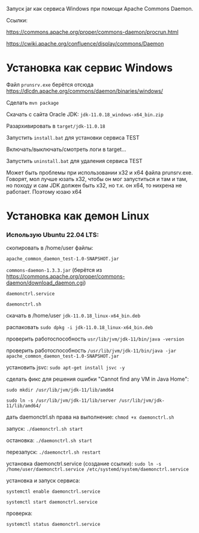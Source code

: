 Запуск jar как сервиса Windows при помощи Apache Commons Daemon.

Ссылки:

https://commons.apache.org/proper/commons-daemon/procrun.html

https://cwiki.apache.org/confluence/display/commons/Daemon


# Установка как сервис Windows

Файл `prunsrv.exe` берётся отсюда https://dlcdn.apache.org/commons/daemon/binaries/windows/

Сделать `mvn package`

Скачать с сайта Oracle JDK: `jdk-11.0.18_windows-x64_bin.zip`

Разархивировать в `target/jdk-11.0.18`

Запустить `install.bat` для установки сервиса TEST

Включать/выключать/смотреть логи в target...

Запустить `uninstall.bat` для удаления сервиса TEST


Может быть проблемы при использовании х32 и х64 файла prunsrv.exe. Говорят, мол лучше юзать х32, чтобы он мог запуститься и там и там, но походу и сам JDK должен быть х32, но т.к. он х64, то нихрена не работает. Поэтому юзаю х64


# Установка как демон Linux

### Использую Ubuntu 22.04 LTS:

скопировать в /home/user файлы:

`apache_common_daemon_test-1.0-SNAPSHOT.jar`

`commons-daemon-1.3.3.jar` (берётся из https://commons.apache.org/proper/commons-daemon/download_daemon.cgi)

`daemonctrl.service`

`daemonctrl.sh`


скачать в /home/user `jdk-11.0.18_linux-x64_bin.deb`

распаковать `sudo dpkg -i jdk-11.0.18_linux-x64_bin.deb`

проверить работоспособность `usr/lib/jvm/jdk-11/bin/java -version`

проверить работоспособность `/usr/lib/jvm/jdk-11/bin/java -jar apache_common_daemon_test-1.0-SNAPSHOT.jar`


установить jsvc: `sudo apt-get install jsvc -y`

сделать фикс для решения ошибки "Cannot find any VM in Java Home":

`sudo mkdir /usr/lib/jvm/jdk-11/lib/amd64`

`sudo ln -s /usr/lib/jvm/jdk-11/lib/server /usr/lib/jvm/jdk-11/lib/amd64/`


дать daemonctrl.sh права на выполнение: `chmod +x daemonctrl.sh`


запуск:
`./daemonctrl.sh start`

остановка:
`./daemonctrl.sh start`

перезапуск:
`./daemonctrl.sh restart`


установка daemonctrl.service (создание ссылки):
`sudo ln -s /home/user/daemonctrl.service /etc/systemd/system/daemonctrl.service`

установка и запуск сервиса:

`systemctl enable daemonctrl.service`

`systemctl start daemonctrl.service`

проверка:

`systemctl status daemonctrl.service`
